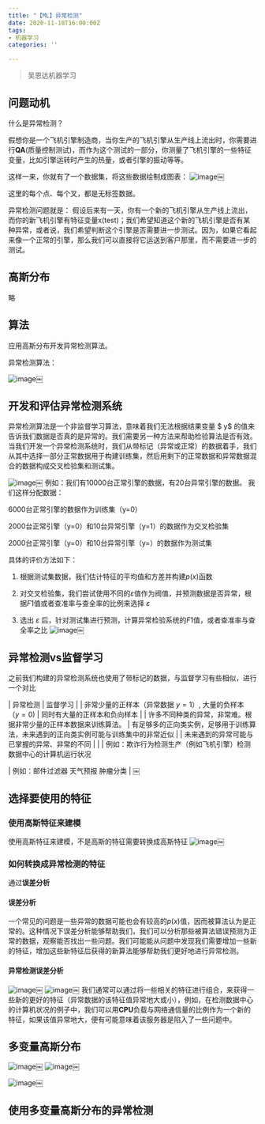 ```yaml
---
title: "【ML】异常检测"
date: 2020-11-18T16:00:00Z
tags:
- 机器学习
categories: ''

---
```

> 吴恩达机器学习

## 问题动机
什么是异常检测？

假想你是一个飞机引擎制造商，当你生产的飞机引擎从生产线上流出时，你需要进行**QA**(质量控制测试)，而作为这个测试的一部分，你测量了飞机引擎的一些特征变量，比如引擎运转时产生的热量，或者引擎的振动等等。

这样一来，你就有了一个数据集，将这些数据绘制成图表：
![image](https://cdn.sparkling.land/christy/images/1692BA76-BC0C-4394-A370-1C144E0EBE4B.jpg)￼

这里的每个点、每个叉，都是无标签数据。

异常检测问题就是：
假设后来有一天，你有一个新的飞机引擎从生产线上流出，而你的新飞机引擎有特征变量x(test)；我们希望知道这个新的飞机引擎是否有某种异常，或者说，我们希望判断这个引擎是否需要进一步测试。因为，如果它看起来像一个正常的引擎，那么我们可以直接将它运送到客户那里，而不需要进一步的测试。


## 高斯分布
略
## 算法
应用高斯分布开发异常检测算法。

异常检测算法：


![image](https://cdn.sparkling.land/christy/images/3C36CB19-BB91-435A-BD80-13D896E19B30.jpg)￼



## 开发和评估异常检测系统

异常检测算法是一个非监督学习算法，意味着我们无法根据结果变量 $ y$ 的值来告诉我们数据是否真的是异常的。我们需要另一种方法来帮助检验算法是否有效。当我们开发一个异常检测系统时，我们从带标记（异常或正常）的数据着手，我们从其中选择一部分正常数据用于构建训练集，然后用剩下的正常数据和异常数据混合的数据构成交叉检验集和测试集。


![image](D81B0663-5254-45BC-A566-688BF303B304.jpg)￼
例如：我们有10000台正常引擎的数据，有20台异常引擎的数据。 我们这样分配数据：

6000台正常引擎的数据作为训练集（y=0）

2000台正常引擎（y=0）和10台异常引擎（y=1）的数据作为交叉检验集

2000台正常引擎（y=0）和10台异常引擎（y=）的数据作为测试集


具体的评价方法如下：

1. 根据测试集数据，我们估计特征的平均值和方差并构建$p(x)$函数

2. 对交叉检验集，我们尝试使用不同的$\varepsilon$值作为阀值，并预测数据是否异常，根据$F1$值或者查准率与查全率的比例来选择 $\varepsilon$

3. 选出 $\varepsilon$ 后，针对测试集进行预测，计算异常检验系统的$F1$值，或者查准率与查全率之比
![image](https://cdn.sparkling.land/christy/images/28619E37-C397-46D6-859E-7F54BB61C09F.jpg)￼

## 异常检测vs监督学习
之前我们构建的异常检测系统也使用了带标记的数据，与监督学习有些相似，进行一个对比


| 异常检测 | 监督学习 |
| 非常少量的正样本（异常数据 $y=1$）, 大量的负样本（$y=0$) | 同时有大量的正样本和负向样本 |
| 许多不同种类的异常，非常难。根据非常少量的正样本数据来训练算法。  | 有足够多的正向类实例，足够用于训练算法，未来遇到的正向类实例可能与训练集中的非常近似 |
| 未来遇到的异常可能与已掌握的异常、非常的不同 |  |
| 例如：欺诈行为检测生产（例如飞机引擎）检测数据中心的计算机运行状况

 | 例如：邮件过滤器 天气预报 肿瘤分类 |
￼



## 选择要使用的特征

### 使用高斯特征来建模
使用高斯特征来建模，不是高斯的特征需要转换成高斯特征
![image](https://cdn.sparkling.land/christy/images/5F7B0595-A446-4302-932F-11E26CDCFD5C.jpg)￼

### 如何转换成异常检测的特征
通过**误差分析**

#### 误差分析

一个常见的问题是一些异常的数据可能也会有较高的$p(x)$值，因而被算法认为是正常的。这种情况下误差分析能够帮助我们，我们可以分析那些被算法错误预测为正常的数据，观察能否找出一些问题。我们可能能从问题中发现我们需要增加一些新的特征，增加这些新特征后获得的新算法能够帮助我们更好地进行异常检测。


#### 异常检测误差分析
![image](https://cdn.sparkling.land/christy/images/66F61621-F0BF-4B83-AABC-23C2E498D7EC.jpg)￼
![image](https://cdn.sparkling.land/christy/images/E0C99DEF-B8F2-437D-9F5F-7785BAAC2AB3.jpg)￼
我们通常可以通过将一些相关的特征进行组合，来获得一些新的更好的特征（异常数据的该特征值异常地大或小），例如，在检测数据中心的计算机状况的例子中，我们可以用**CPU**负载与网络通信量的比例作为一个新的特征，如果该值异常地大，便有可能意味着该服务器是陷入了一些问题中。


## 多变量高斯分布
![image](https://cdn.sparkling.land/christy/images/3B081F1D-5F55-465A-BFDE-FA61F2FBE2D52.jpg)￼
![image](https://cdn.sparkling.land/christy/images/C72B0C2F-7E98-402A-9262-1D1FD9344C44.jpg)￼


![image](https://cdn.sparkling.land/christy/images/33A2A70B-CFA2-47CB-BE03-D3B89AD25205.jpg)￼
## 使用多变量高斯分布的异常检测


